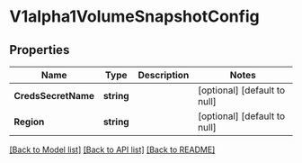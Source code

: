 # V1alpha1VolumeSnapshotConfig

## Properties
Name | Type | Description | Notes
------------ | ------------- | ------------- | -------------
**CredsSecretName** | **string** |  | [optional] [default to null]
**Region** | **string** |  | [optional] [default to null]

[[Back to Model list]](../README.md#documentation-for-models) [[Back to API list]](../README.md#documentation-for-api-endpoints) [[Back to README]](../README.md)



